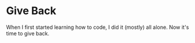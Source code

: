 # Give Back

When I first started learning how to code, I did it (mostly) all alone. Now it's time to give back.
